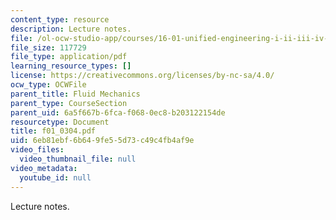 ```yaml
---
content_type: resource
description: Lecture notes.
file: /ol-ocw-studio-app/courses/16-01-unified-engineering-i-ii-iii-iv-fall-2005-spring-2006/6eb81ebf6b649fe55d73c49c4fb4af9e_f01_0304.pdf
file_size: 117729
file_type: application/pdf
learning_resource_types: []
license: https://creativecommons.org/licenses/by-nc-sa/4.0/
ocw_type: OCWFile
parent_title: Fluid Mechanics
parent_type: CourseSection
parent_uid: 6a5f667b-6fca-f068-0ec8-b203122154de
resourcetype: Document
title: f01_0304.pdf
uid: 6eb81ebf-6b64-9fe5-5d73-c49c4fb4af9e
video_files:
  video_thumbnail_file: null
video_metadata:
  youtube_id: null
---
```

Lecture notes.